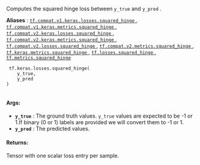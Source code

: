 Computes the squared hinge loss between  `y_true`  and  `y_pred` .

**Aliases** : [ `tf.compat.v1.keras.losses.squared_hinge` ](/api_docs/python/tf/keras/losses/squared_hinge), [ `tf.compat.v1.keras.metrics.squared_hinge` ](/api_docs/python/tf/keras/losses/squared_hinge), [ `tf.compat.v2.keras.losses.squared_hinge` ](/api_docs/python/tf/keras/losses/squared_hinge), [ `tf.compat.v2.keras.metrics.squared_hinge` ](/api_docs/python/tf/keras/losses/squared_hinge), [ `tf.compat.v2.losses.squared_hinge` ](/api_docs/python/tf/keras/losses/squared_hinge), [ `tf.compat.v2.metrics.squared_hinge` ](/api_docs/python/tf/keras/losses/squared_hinge), [ `tf.keras.metrics.squared_hinge` ](/api_docs/python/tf/keras/losses/squared_hinge), [ `tf.losses.squared_hinge` ](/api_docs/python/tf/keras/losses/squared_hinge), [ `tf.metrics.squared_hinge` ](/api_docs/python/tf/keras/losses/squared_hinge)

```
 tf.keras.losses.squared_hinge(
    y_true,
    y_pred
)
 
```

#### Args:
- **`y_true`** : The ground truth values.  `y_true`  values are expected to be -1 or 1.If binary (0 or 1) labels are provided we will convert them to -1 or 1.
- **`y_pred`** : The predicted values.


#### Returns:
Tensor with one scalar loss entry per sample.

